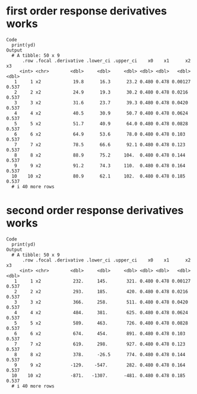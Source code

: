 # first order response derivatives works

    Code
      print(yd)
    Output
      # A tibble: 50 x 9
          .row .focal .derivative .lower_ci .upper_ci    x0    x1      x2    x3
         <int> <chr>        <dbl>     <dbl>     <dbl> <dbl> <dbl>   <dbl> <dbl>
       1     1 x2            19.8      16.3      23.2 0.480 0.478 0.00127 0.537
       2     2 x2            24.9      19.3      30.2 0.480 0.478 0.0216  0.537
       3     3 x2            31.6      23.7      39.3 0.480 0.478 0.0420  0.537
       4     4 x2            40.5      30.9      50.7 0.480 0.478 0.0624  0.537
       5     5 x2            51.7      40.9      64.0 0.480 0.478 0.0828  0.537
       6     6 x2            64.9      53.6      78.0 0.480 0.478 0.103   0.537
       7     7 x2            78.5      66.6      92.1 0.480 0.478 0.123   0.537
       8     8 x2            88.9      75.2     104.  0.480 0.478 0.144   0.537
       9     9 x2            91.2      74.3     110.  0.480 0.478 0.164   0.537
      10    10 x2            80.9      62.1     102.  0.480 0.478 0.185   0.537
      # i 40 more rows

# second order response derivatives works

    Code
      print(yd)
    Output
      # A tibble: 50 x 9
          .row .focal .derivative .lower_ci .upper_ci    x0    x1      x2    x3
         <int> <chr>        <dbl>     <dbl>     <dbl> <dbl> <dbl>   <dbl> <dbl>
       1     1 x2            232.     145.       321. 0.480 0.478 0.00127 0.537
       2     2 x2            293.     185.       420. 0.480 0.478 0.0216  0.537
       3     3 x2            366.     258.       511. 0.480 0.478 0.0420  0.537
       4     4 x2            484.     381.       625. 0.480 0.478 0.0624  0.537
       5     5 x2            589.     463.       726. 0.480 0.478 0.0828  0.537
       6     6 x2            674.     454.       891. 0.480 0.478 0.103   0.537
       7     7 x2            619.     298.       927. 0.480 0.478 0.123   0.537
       8     8 x2            378.     -26.5      774. 0.480 0.478 0.144   0.537
       9     9 x2           -129.    -547.       282. 0.480 0.478 0.164   0.537
      10    10 x2           -871.   -1307.      -481. 0.480 0.478 0.185   0.537
      # i 40 more rows


